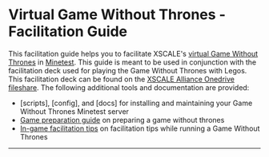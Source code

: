 # Virtual Game Without Thrones - Facilitation Guide

This facilitation guide helps you to facilitate XSCALE's [virtual Game Without Thrones] in [Minetest].
This guide is meant to be used in conjunction with the facilitation deck used for playing the Game Without Thrones with Legos.
This facilitation deck can be found on the [XSCALE Alliance Onedrive fileshare].
The following additional tools and documentation are provided:

 * [scripts], [config], and [docs] for installing and maintaining your Game Without Thrones Minetest server
 * [Game preparation guide] on preparing a game without thrones
 * [In-game facilitation tips] on facilitation tips while running a Game Without Thrones

---

 [XSCALE]: https://xscalealliance.org 
 [Minetest]: https://www.minetest.net
 [virtual Game Without Thrones]: https://github.com/XSCALE-Alliance/virtual_game_without_thrones
 [XSCALE Alliance Onedrive fileshare]: https://onedrive.live.com/?id=B7F85941B9715A39%21649&cid=B7F85941B9715A39
 [Game preparation guide]: ./docs/game-preparation-guide.md
 [In-game facilitation tips]: ./docs/in-game-facilitation-tips.md